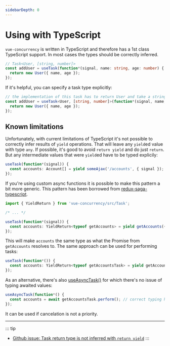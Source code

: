 ```yaml
---
sidebarDepth: 0
---
```


# Using with TypeScript

`vue-concurrency` is written in TypeScript and therefore has a 1st class TypeScript support. In most cases the types should be correctly inferred.

```ts
// Task<User, [string, number]>
const addUser = useTask(function*(signal, name: string, age: number) {
  return new User({ name, age });
});
```

If it's helpful, you can specify a task type explicitly:

```ts
// the implementation of this task has to return User and take a string and number arguments
const addUser = useTask<User, [string, number]>(function*(signal, name, age) {
  return new User({ name, age });
});
```

## Known limitations

Unfortunately, with current limitations of TypeScript it's not possible to correctly infer results of `yield` operations. That will leave any `yield`ed value with type `any`. If possible, it's good to avoid `return yield` and do just `return`. But any intermediate values that were `yield`ed have to be typed explicily:

```ts
useTask(function*(signal)) {
  const accounts: Account[] = yield someAjax('/accounts', { signal });
});
```

If you're using custom async functions it is possible to make this pattern a bit more generic. This pattern has been borrowed from [redux-saga-typescript](https://github.com/ilbrando/redux-saga-typescript).

```ts
import { YieldReturn } from 'vue-concurrency/src/Task';

/* ... */

useTask(function*(signal)) {
  const accounts: YieldReturn<typeof getAccounts> = yield getAccounts({ signal });
});
```

This will make `accounts` the same type as what the Promise from `getAccounts` resolves to. The same approach can be used for performing tasks:

```ts
useTask(function*()) {
  const accounts: YieldReturn<typeof getAccountsTask> = yield getAccountsTask.perform();
});
```

As an alternative, there's also [useAsyncTask()](/api-overview/other/#useasynctask) for which there's no issue of typing awaited values:

```ts
useAsyncTask(function*() {
  const accounts = await getAccountsTask.perform(); // correct typing here
});
```

It can be used if cancelation is not a priority.

---

::: tip

- [Github issue: Task return type is not inferred with `return yield`](https://github.com/MartinMalinda/vue-concurrency/issues/2)
  :::
